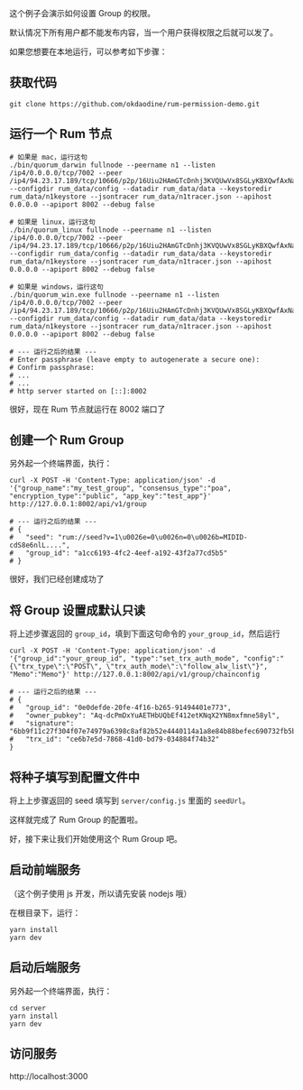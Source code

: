 这个例子会演示如何设置 Group 的权限。

默认情况下所有用户都不能发布内容，当一个用户获得权限之后就可以发了。

如果您想要在本地运行，可以参考如下步骤：

## 获取代码

```
git clone https://github.com/okdaodine/rum-permission-demo.git
```

## 运行一个 Rum 节点

```
# 如果是 mac，运行这句
./bin/quorum_darwin fullnode --peername n1 --listen /ip4/0.0.0.0/tcp/7002 --peer /ip4/94.23.17.189/tcp/10666/p2p/16Uiu2HAmGTcDnhj3KVQUwVx8SGLyKBXQwfAxNayJdEwfsnUYKK4u --configdir rum_data/config --datadir rum_data/data --keystoredir rum_data/n1keystore --jsontracer rum_data/n1tracer.json --apihost 0.0.0.0 --apiport 8002 --debug false

# 如果是 linux，运行这句
./bin/quorum_linux fullnode --peername n1 --listen /ip4/0.0.0.0/tcp/7002 --peer /ip4/94.23.17.189/tcp/10666/p2p/16Uiu2HAmGTcDnhj3KVQUwVx8SGLyKBXQwfAxNayJdEwfsnUYKK4u --configdir rum_data/config --datadir rum_data/data --keystoredir rum_data/n1keystore --jsontracer rum_data/n1tracer.json --apihost 0.0.0.0 --apiport 8002 --debug false

# 如果是 windows，运行这句
./bin/quorum_win.exe fullnode --peername n1 --listen /ip4/0.0.0.0/tcp/7002 --peer /ip4/94.23.17.189/tcp/10666/p2p/16Uiu2HAmGTcDnhj3KVQUwVx8SGLyKBXQwfAxNayJdEwfsnUYKK4u --configdir rum_data/config --datadir rum_data/data --keystoredir rum_data/n1keystore --jsontracer rum_data/n1tracer.json --apihost 0.0.0.0 --apiport 8002 --debug false

# --- 运行之后的结果 ---
# Enter passphrase (leave empty to autogenerate a secure one):
# Confirm passphrase:
# ...
# ...
# http server started on [::]:8002
```

很好，现在 Rum 节点就运行在 8002 端口了

## 创建一个 Rum Group

另外起一个终端界面，执行：

```
curl -X POST -H 'Content-Type: application/json' -d '{"group_name":"my_test_group", "consensus_type":"poa", "encryption_type":"public", "app_key":"test_app"}' http://127.0.0.1:8002/api/v1/group

# --- 运行之后的结果 ---
# {
#   "seed": "rum://seed?v=1\u0026e=0\u0026n=0\u0026b=MIDID-cdS8e6nlL....",
#   "group_id": "a1cc6193-4fc2-4eef-a192-43f2a77cd5b5"
# }
```

很好，我们已经创建成功了

## 将 Group 设置成默认只读

将上述步骤返回的 `group_id`，填到下面这句命令的 `your_group_id`，然后运行

```
curl -X POST -H 'Content-Type: application/json' -d '{"group_id":"your_group_id", "type":"set_trx_auth_mode", "config":"{\"trx_type\":\"POST\", \"trx_auth_mode\":\"follow_alw_list\"}", "Memo":"Memo"}' http://127.0.0.1:8002/api/v1/group/chainconfig

# --- 运行之后的结果 ---
# {
#   "group_id": "0e0defde-20fe-4f16-b265-91494401e773",
#   "owner_pubkey": "Aq-dcPmDxYuAETHbUQbEf412etKNqX2YN8mxfmne58yl",
#   "signature": "6bb9f11c27f304f07e74979a6398c8af82b52e4440114a1a8e84b88befec690732fb5b5f0c1b3e14461eac3c87bbc77de62c9d2211a34087306abf1acdfdd3e201",
#   "trx_id": "ce6b7e5d-7868-41d0-bd79-034884f74b32"
}
```

## 将种子填写到配置文件中

将上上步骤返回的 seed 填写到 `server/config.js` 里面的 `seedUrl`。

这样就完成了 Rum Group 的配置啦。

好，接下来让我们开始使用这个 Rum Group 吧。

## 启动前端服务
（这个例子使用 js 开发，所以请先安装 nodejs 哦）

在根目录下，运行：

```
yarn install
yarn dev
```

## 启动后端服务

另外起一个终端界面，执行：

```
cd server
yarn install
yarn dev
```

## 访问服务

http://localhost:3000
